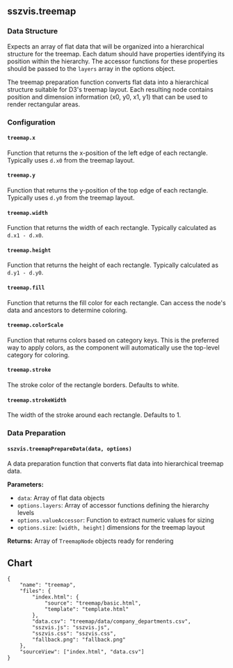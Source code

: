 ## sszvis.treemap

### Data Structure

Expects an array of flat data that will be organized into a hierarchical
structure for the treemap. Each datum should have properties identifying its
position within the hierarchy. The accessor functions for these properties
should be passed to the `layers` array in the options object.

The treemap preparation function converts flat data into a hierarchical
structure suitable for D3's treemap layout. Each resulting node contains
position and dimension information (x0, y0, x1, y1) that can be used to render
rectangular areas.

### Configuration

#### `treemap.x`

Function that returns the x-position of the left edge of each rectangle.
Typically uses `d.x0` from the treemap layout.

#### `treemap.y`

Function that returns the y-position of the top edge of each rectangle.
Typically uses `d.y0` from the treemap layout.

#### `treemap.width`

Function that returns the width of each rectangle. Typically calculated as
`d.x1 - d.x0`.

#### `treemap.height`

Function that returns the height of each rectangle. Typically calculated as
`d.y1 - d.y0`.

#### `treemap.fill`

Function that returns the fill color for each rectangle. Can access the node's
data and ancestors to determine coloring.

#### `treemap.colorScale`

Function that returns colors based on category keys. This is the preferred way
to apply colors, as the component will automatically use the top-level category
for coloring.

#### `treemap.stroke`

The stroke color of the rectangle borders. Defaults to white.

#### `treemap.strokeWidth`

The width of the stroke around each rectangle. Defaults to 1.

### Data Preparation

#### `sszvis.treemapPrepareData(data, options)`

A data preparation function that converts flat data into hierarchical treemap
data.

**Parameters:**

- `data`: Array of flat data objects
- `options.layers`: Array of accessor functions defining the hierarchy levels
- `options.valueAccessor`: Function to extract numeric values for sizing
- `options.size`: `[width, height]` dimensions for the treemap layout

**Returns:** Array of `TreemapNode` objects ready for rendering

## Chart

```project
{
    "name": "treemap",
    "files": {
        "index.html": {
            "source": "treemap/basic.html",
            "template": "template.html"
        },
        "data.csv": "treemap/data/company_departments.csv",
        "sszvis.js": "sszvis.js",
        "sszvis.css": "sszvis.css",
        "fallback.png": "fallback.png"
    },
    "sourceView": ["index.html", "data.csv"]
}
```
